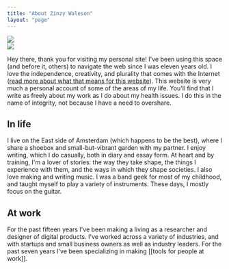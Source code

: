 ```yaml
---
title: "About Zinzy Waleson"
layout: "page"
---
```


<div class="row mt-5">
<div class="col-6"><img src="https://res.cloudinary.com/dbi2zounq/image/upload/c_scale,w_600/v1667744670/me/zinzy-1_telofx.jpg"></div>
<div class="col-6"><img src="https://res.cloudinary.com/dbi2zounq/image/upload/c_scale,w_600/v1667744670/me/zinzy-2_eixpog.jpg"></div>
</div>

Hey there, thank you for visiting my personal site! I've been using this space (and before it, others) to navigate the web since I was eleven years old. I love the independence, creativity, and plurality that comes with the Internet ([read more about what that means for this website](/colophon)). This website is very much a personal account of some of the areas of my life. You'll find that I write as freely about my work as I do about my health issues. I do this in the name of integrity, not because I have a need to overshare. 



## In life
I live on the East side of Amsterdam (which happens to be the best), where I share a shoebox and small-but-vibrant garden with my partner. I enjoy writing, which I do casually, both in diary and essay form. At heart and by training, I'm a lover of stories: the way they take shape, the things I experience with them, and the ways in which they shape societies. I also love making and writing music. I was a band geek for most of my childhood, and taught myself to play a variety of instruments. These days, I mostly focus on the guitar.


## At work
For the past fifteen years I've been making a living as a researcher and designer of digital products. I've worked across a variety of industries, and with startups and small business owners as well as industry leaders. For the past seven years I've been specializing in making [[tools for people at work]].